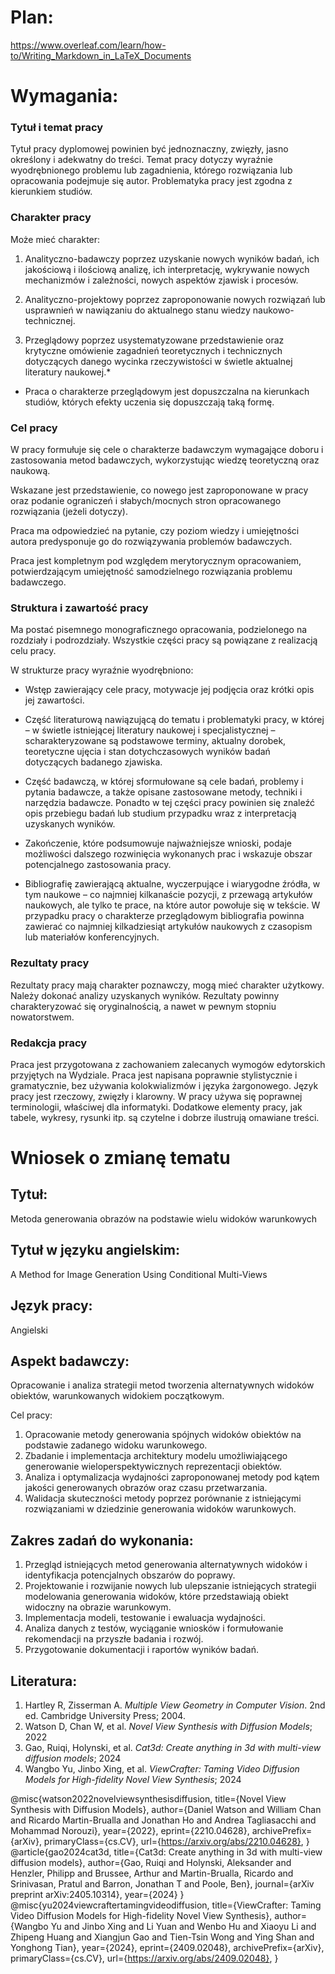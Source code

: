 # Plan:

https://www.overleaf.com/learn/how-to/Writing_Markdown_in_LaTeX_Documents





# Wymagania:

### Tytuł i temat pracy
Tytuł pracy dyplomowej powinien być jednoznaczny, zwięzły, jasno określony i adekwatny do treści. Temat pracy dotyczy wyraźnie wyodrębnionego problemu lub zagadnienia, którego rozwiązania lub opracowania podejmuje się autor. Problematyka pracy jest zgodna z kierunkiem studiów.


### Charakter pracy
Może mieć charakter:

1. Analityczno-badawczy poprzez uzyskanie nowych wyników badań, ich jakościową i ilościową analizę, ich interpretację, wykrywanie nowych mechanizmów i zależności, nowych aspektów zjawisk i procesów.

2. Analityczno-projektowy poprzez zaproponowanie nowych rozwiązań lub usprawnień w nawiązaniu do aktualnego stanu wiedzy naukowo-technicznej.

3. Przeglądowy poprzez usystematyzowane przedstawienie oraz krytyczne omówienie zagadnień teoretycznych i technicznych dotyczących danego wycinka rzeczywistości w świetle aktualnej literatury naukowej.*

* Praca o charakterze przeglądowym jest dopuszczalna na kierunkach studiów, których efekty uczenia się dopuszczają taką formę.

### Cel pracy
W pracy formułuje się cele o charakterze badawczym wymagające doboru i zastosowania metod badawczych, wykorzystując wiedzę teoretyczną oraz naukową.

Wskazane jest przedstawienie, co nowego jest zaproponowane w pracy oraz podanie ograniczeń i słabych/mocnych stron opracowanego rozwiązania (jeżeli dotyczy).

Praca ma odpowiedzieć na pytanie, czy poziom wiedzy i umiejętności autora predysponuje go do rozwiązywania problemów badawczych.

Praca jest kompletnym pod względem merytorycznym opracowaniem, potwierdzającym umiejętność samodzielnego rozwiązania problemu badawczego.


### Struktura i zawartość pracy
Ma postać pisemnego monograficznego opracowania, podzielonego na rozdziały i podrozdziały. Wszystkie części pracy są powiązane z realizacją celu pracy.

W strukturze pracy wyraźnie wyodrębniono:

- Wstęp zawierający cele pracy, motywacje jej podjęcia oraz krótki opis jej zawartości.

- Część literaturową nawiązującą do tematu i problematyki pracy, w której – w świetle istniejącej literatury naukowej i specjalistycznej – scharakteryzowane są podstawowe terminy, aktualny dorobek, teoretyczne ujęcia i stan dotychczasowych wyników badań dotyczących badanego zjawiska.

- Część badawczą, w której sformułowane są cele badań, problemy i pytania badawcze, a także opisane zastosowane metody, techniki i narzędzia badawcze. Ponadto w tej części pracy powinien się znaleźć opis przebiegu badań lub studium przypadku wraz z interpretacją uzyskanych wyników.

- Zakończenie, które podsumowuje najważniejsze wnioski, podaje możliwości dalszego rozwinięcia wykonanych prac i wskazuje obszar potencjalnego zastosowania pracy.

- Bibliografię zawierającą aktualne, wyczerpujące i wiarygodne źródła, w tym naukowe – co najmniej kilkanaście pozycji, z przewagą artykułów naukowych, ale tylko te prace, na które autor powołuje się w tekście. W przypadku pracy o charakterze przeglądowym bibliografia powinna zawierać co najmniej kilkadziesiąt artykułów naukowych z czasopism lub materiałów konferencyjnych.

### Rezultaty pracy
Rezultaty pracy mają charakter poznawczy, mogą mieć charakter użytkowy. Należy dokonać analizy uzyskanych wyników. Rezultaty powinny charakteryzować się oryginalnością, a nawet w pewnym stopniu nowatorstwem.

### Redakcja pracy
Praca jest przygotowana z zachowaniem zalecanych wymogów edytorskich przyjętych na Wydziale. Praca jest napisana poprawnie stylistycznie i gramatycznie, bez używania kolokwializmów i języka żargonowego. Język pracy jest rzeczowy, zwięzły i klarowny. W pracy używa się poprawnej terminologii, właściwej dla informatyki. Dodatkowe elementy pracy, jak tabele, wykresy, rysunki itp. są czytelne i dobrze ilustrują omawiane treści.





# Wniosek o zmianę tematu


## Tytuł: 
Metoda generowania obrazów na podstawie wielu widoków warunkowych

## Tytuł w języku angielskim:
A Method for Image Generation Using Conditional Multi-Views

## Język pracy:
Angielski

## Aspekt badawczy:
Opracowanie i analiza strategii metod tworzenia alternatywnych widoków obiektów, warunkowanych widokiem początkowym.

Cel pracy:
1. Opracowanie metody generowania spójnych widoków obiektów na podstawie zadanego widoku warunkowego.
2. Zbadanie i implementacja architektury modelu umożliwiającego generowanie wieloperspektywicznych reprezentacji obiektów.
3. Analiza i optymalizacja wydajności zaproponowanej metody pod kątem jakości generowanych obrazów oraz czasu przetwarzania.
4. Walidacja skuteczności metody poprzez porównanie z istniejącymi rozwiązaniami w dziedzinie generowania widoków warunkowych.

## Zakres zadań do wykonania:
1. Przegląd istniejących metod generowania alternatywnych widoków i identyfikacja potencjalnych obszarów do poprawy.
2. Projektowanie i rozwijanie nowych lub ulepszanie istniejących strategii modelowania generowania widoków, które przedstawiają obiekt widoczny na obrazie warunkowym.
3. Implementacja modeli, testowanie i ewaluacja wydajności.
4. Analiza danych z testów, wyciąganie wniosków i formułowanie rekomendacji na przyszłe badania i rozwój.
5. Przygotowanie dokumentacji i raportów wyników badań.

## Literatura:
1. Hartley R, Zisserman A. _Multiple View Geometry in Computer Vision_. 2nd ed. Cambridge University Press; 2004.
2. Watson D, Chan W, et al. _Novel View Synthesis with Diffusion Models_; 2022
3. Gao, Ruiqi, Holynski, et al. _Cat3d: Create anything in 3d with multi-view diffusion models_; 2024
4. Wangbo Yu, Jinbo Xing, et al. _ViewCrafter: Taming Video Diffusion Models for High-fidelity Novel View Synthesis_; 2024







@misc{watson2022novelviewsynthesisdiffusion,
      title={Novel View Synthesis with Diffusion Models}, 
      author={Daniel Watson and William Chan and Ricardo Martin-Brualla and Jonathan Ho and Andrea Tagliasacchi and Mohammad Norouzi},
      year={2022},
      eprint={2210.04628},
      archivePrefix={arXiv},
      primaryClass={cs.CV},
      url={https://arxiv.org/abs/2210.04628}, 
}
@article{gao2024cat3d,
  title={Cat3d: Create anything in 3d with multi-view diffusion models},
  author={Gao, Ruiqi and Holynski, Aleksander and Henzler, Philipp and Brussee, Arthur and Martin-Brualla, Ricardo and Srinivasan, Pratul and Barron, Jonathan T and Poole, Ben},
  journal={arXiv preprint arXiv:2405.10314},
  year={2024}
}
@misc{yu2024viewcraftertamingvideodiffusion,
      title={ViewCrafter: Taming Video Diffusion Models for High-fidelity Novel View Synthesis}, 
      author={Wangbo Yu and Jinbo Xing and Li Yuan and Wenbo Hu and Xiaoyu Li and Zhipeng Huang and Xiangjun Gao and Tien-Tsin Wong and Ying Shan and Yonghong Tian},
      year={2024},
      eprint={2409.02048},
      archivePrefix={arXiv},
      primaryClass={cs.CV},
      url={https://arxiv.org/abs/2409.02048}, 
}